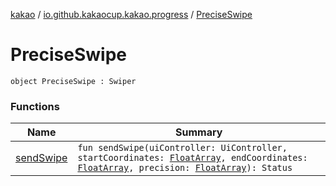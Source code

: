 [kakao](../../index.md) / [io.github.kakaocup.kakao.progress](../index.md) / [PreciseSwipe](./index.md)

# PreciseSwipe

`object PreciseSwipe : Swiper`

### Functions

| Name | Summary |
|---|---|
| [sendSwipe](send-swipe.md) | `fun sendSwipe(uiController: UiController, startCoordinates: `[`FloatArray`](https://kotlinlang.org/api/latest/jvm/stdlib/kotlin/-float-array/index.html)`, endCoordinates: `[`FloatArray`](https://kotlinlang.org/api/latest/jvm/stdlib/kotlin/-float-array/index.html)`, precision: `[`FloatArray`](https://kotlinlang.org/api/latest/jvm/stdlib/kotlin/-float-array/index.html)`): Status` |
